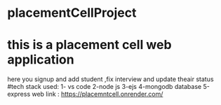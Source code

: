 # placementCellProject 
# this is a placement cell web application
here you signup and add student ,fix interview and update theair status
#tech stack used:
1- vs code
2-node js
3-ejs
4-mongodb database 
5-express
web link : https://placemntcell.onrender.com/
